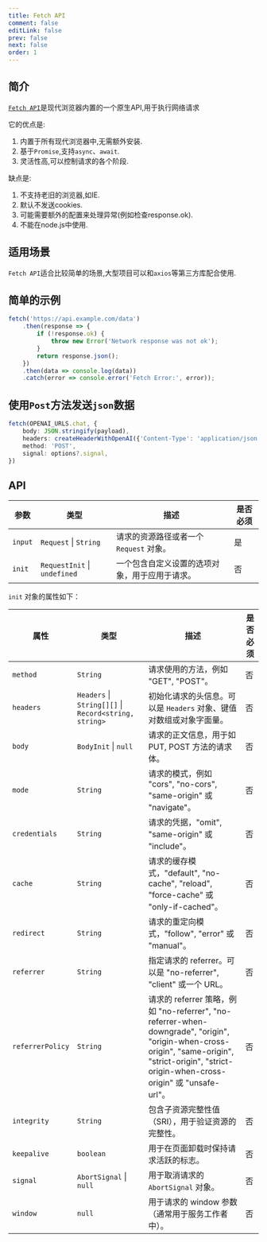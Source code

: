 ```yaml
---
title: Fetch API
comment: false
editLink: false
prev: false
next: false
order: 1
---
```


## 简介

[`Fetch API`](https://developer.mozilla.org/zh-CN/docs/Web/API/Fetch_API)是现代浏览器内置的一个原生API,用于执行网络请求

它的优点是:

1. 内置于所有现代浏览器中,无需额外安装.
2. 基于`Promise`,支持`async`、`await`.
3. 灵活性高,可以控制请求的各个阶段.

缺点是:

1. 不支持老旧的浏览器,如IE.
2. 默认不发送cookies.
3. 可能需要额外的配置来处理异常(例如检查response.ok).
4. 不能在node.js中使用.

## 适用场景

`Fetch API`适合比较简单的场景,大型项目可以和`axios`等第三方库配合使用.

## 简单的示例

```js
fetch('https://api.example.com/data')
    .then(response => {
        if (!response.ok) {
            throw new Error('Network response was not ok');
        }
        return response.json();
    })
    .then(data => console.log(data))
    .catch(error => console.error('Fetch Error:', error));
```

## 使用`Post`方法发送`json`数据

```ts
fetch(OPENAI_URLS.chat, {
    body: JSON.stringify(payload),
    headers: createHeaderWithOpenAI({'Content-Type': 'application/json'}),
    method: 'POST',
    signal: options?.signal,
})
```

## API

| 参数      | 类型                           | 描述                        | 是否必须 |
|---------|------------------------------|---------------------------|------|
| `input` | `Request` \| `String`        | 请求的资源路径或者一个 `Request` 对象。 | 是    |
| `init`  | `RequestInit` \| `undefined` | 一个包含自定义设置的选项对象，用于应用于请求。   | 否    |

`init` 对象的属性如下：

| 属性               | 类型                                                    | 描述                                                                                                                                                                                      | 是否必须 |
|------------------|-------------------------------------------------------|-----------------------------------------------------------------------------------------------------------------------------------------------------------------------------------------|------|
| `method`         | `String`                                              | 请求使用的方法，例如 "GET", "POST"。                                                                                                                                                               | 否    |
| `headers`        | `Headers` \| `String[][]` \| `Record<string, string>` | 初始化请求的头信息。可以是 `Headers` 对象、键值对数组或对象字面量。                                                                                                                                                 | 否    |
| `body`           | `BodyInit` \| `null`                                  | 请求的正文信息，用于如 PUT, POST 方法的请求体。                                                                                                                                                           | 否    |
| `mode`           | `String`                                              | 请求的模式，例如 "cors", "no-cors", "same-origin" 或 "navigate"。                                                                                                                                 | 否    |
| `credentials`    | `String`                                              | 请求的凭据，"omit", "same-origin" 或 "include"。                                                                                                                                                | 否    |
| `cache`          | `String`                                              | 请求的缓存模式，"default", "no-cache", "reload", "force-cache" 或 "only-if-cached"。                                                                                                              | 否    |
| `redirect`       | `String`                                              | 请求的重定向模式，"follow", "error" 或 "manual"。                                                                                                                                                  | 否    |
| `referrer`       | `String`                                              | 指定请求的 referrer。可以是 "no-referrer", "client" 或一个 URL。                                                                                                                                     | 否    |
| `referrerPolicy` | `String`                                              | 请求的 referrer 策略，例如 "no-referrer", "no-referrer-when-downgrade", "origin", "origin-when-cross-origin", "same-origin", "strict-origin", "strict-origin-when-cross-origin" 或 "unsafe-url"。 | 否    |
| `integrity`      | `String`                                              | 包含子资源完整性值（SRI），用于验证资源的完整性。                                                                                                                                                              | 否    |
| `keepalive`      | `boolean`                                             | 用于在页面卸载时保持请求活跃的标志。                                                                                                                                                                      | 否    |
| `signal`         | `AbortSignal` \| `null`                               | 用于取消请求的 `AbortSignal` 对象。                                                                                                                                                               | 否    |
| `window`         | `null`                                                | 用于请求的 window 参数（通常用于服务工作者中）。                                                                                                                                                            | 否    |
